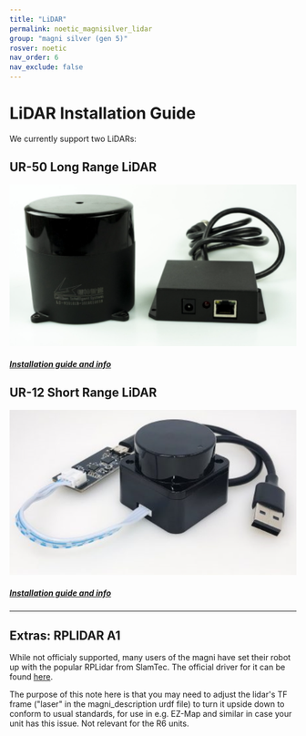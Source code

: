 ```yaml
---
title: "LiDAR"
permalink: noetic_magnisilver_lidar
group: "magni silver (gen 5)"
rosver: noetic
nav_order: 6
nav_exclude: false
--- 
```


# LiDAR Installation Guide

We currently support two LiDARs:

## UR-50 Long Range LiDAR

![Magni lidar connection](assets/camera_sensor/n301.png)

##### [Installation guide and info](noetic_ur50_lidar)

## UR-12 Short Range LiDAR

![Magni lidar connection](assets/camera_sensor/ld06.png)

##### [Installation guide and info](noetic_ur12_lidar)

<hr>

## Extras: RPLIDAR A1

While not officialy supported, many users of the magni have set their robot up with the popular RPLidar from SlamTec. The official driver for it can be found [here](http://wiki.ros.org/rplidar).

The purpose of this note here is that you may need to adjust the lidar's TF frame ("laser" in the magni_description urdf file) to turn it upside down to conform to usual standards, for use in e.g. EZ-Map and similar in case your unit has this issue. Not relevant for the R6 units.